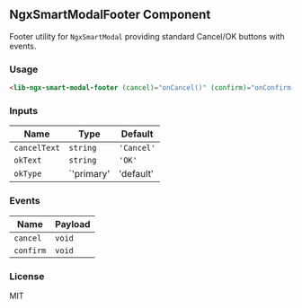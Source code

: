 ## NgxSmartModalFooter Component

Footer utility for `NgxSmartModal` providing standard Cancel/OK buttons with events.

### Usage

```html
<lib-ngx-smart-modal-footer (cancel)="onCancel()" (confirm)="onConfirm()"></lib-ngx-smart-modal-footer>
```

### Inputs

| Name | Type | Default |
|------|------|---------|
| `cancelText` | `string` | `'Cancel'` |
| `okText` | `string` | `'OK'` |
| `okType` | `'primary'|'default'|'dashed'|'link'` | `'primary'` |

### Events

| Name | Payload |
|------|---------|
| `cancel` | `void` |
| `confirm` | `void` |

### License

MIT


